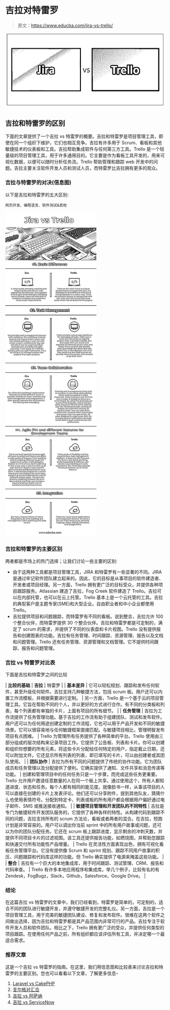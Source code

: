 # 吉拉对特雷罗

> 原文：<https://www.educba.com/jira-vs-trello/>

![Jira vs Trello](img/16fd9ef5740642a18e6fad6d07928de8.png)



## 吉拉和特雷罗的区别

下面的文章提供了一个吉拉 vs 特雷罗的概要。吉拉和特雷罗是项目管理工具，即使在同一个组织下维护，它们也相互竞争。吉拉有许多用于 Scrum、看板和其他敏捷技术的仪表板和工具。吉拉帮助集成软件与任何第三方工具。Trello 是一个轻量级的项目管理工具，用于许多通用目的。它主要是作为看板工具开发的，用来可视化数据，以便可以随时分析任务流。Trello 帮助管理和跟踪 web 开发中的问题。吉拉主要关注软件开发人员和测试人员，而特雷罗比吉拉拥有更多的观众。

### 吉拉与特雷罗的对决(信息图)

以下是吉拉和特雷罗的五大区别:

<small>网页开发、编程语言、软件测试&其他</small>

![Jira vs Trello Infographics](img/f3204cbe20ee3f65db3129b8ed4572f4.png)



### 吉拉和特雷罗的主要区别

两者都是市场上的热门选择；让我们讨论一些主要的区别:

*   由于这两种工具都是项目管理工具，JIRA 和特雷罗有一些显著的不同。JIRA 是通过牢记软件团队建立起来的。因此，它的目标是从事项目的软件建造者、开发者或项目经理。另一方面，Trello 拥有更广泛的目标受众，并提供各种项目跟踪服务。Atlassian 建造了吉拉，Fog Creek 软件建造了 Trello。吉拉可以在内部托管，也可以在云上托管。Trello 基本上是一个云托管的工具。吉拉的典型客户是主题专家(SME)和大型企业。自由职业者和中小企业都使用 Trello。
*   吉拉提供项目和问题跟踪，而特雷罗有不同的看板。说到整合，吉拉允许 100 个整合伙伴，而特雷罗提供 30 个整合伙伴。吉拉和特雷罗都是可定制的，满足了 scrum 的需求，并提供了不同的仪表盘和卡片视图。Trello 没有提供报告和创建图表的功能。吉拉有任务管理、时间跟踪、资源管理、报告以及文档和问题管理。Trello 还有任务管理、资源管理和文档管理。它不提供时间跟踪、报告和问题管理。

### 吉拉 vs 特雷罗对比表

下面是吉拉和特雷罗之间的比较

| **比较的基础** | **吉拉** | 特雷罗 |
| **基本差异** | 它可以轻松规划、跟踪和发布任何软件，甚至升级任何软件。吉拉支持几种敏捷方法，包括 scrum 板。用户还可以内置工作流模板，并根据需要进行定制。 | 另一方面，Trello 是一个基于云的项目管理工具。它旨在帮助不同的个人，并以更好的方式进行合作。有不同的分类板和列表，每个列表都有单独的卡片，上面有项目的所有细节。 |
| **任务管理** | 吉拉为工作流提供了任务管理功能。基于吉拉的工作流有助于组建团队、测试和发布软件。用户还可以为任何用途创建定制的工作流程，它也可以用于产品开发和不同的敏捷场景。它可以很容易地与任何敏捷框架直接匹配。与敏捷项目相比，管理明智发布项目有点困难。 | Trello 为管理所有任务提供了各种简单的平台。Trello 使用由三部分组成的层次结构来记录项目工作。它提供了公告板、列表和卡片。你可以创建和组织你想要的所有元素，将这些卡片分配给任何特定的用户，指定截止日期，还可以附加文件。它还显示所有列表的列表，即已填写的卡片，可以由创建者或其团队使用。 |
| **团队协作** | 吉拉为所有不同的问题提供了传统的协作功能。它为团队成员和任务管理以及分配提供了便利。它确实提供了通知、文件共享和消息传递等功能。 | 创建和管理项目中的任何任务只是一个步骤，而完成这些任务更重要。Trello 允许用户邀请任意数量的人在同一个板上共享。通过使用这个，所有人都知道进度、状态和任务。每个人都有相同的能见度。就像脸书一样，从事该项目的人可以直接在创建的卡片上发表评论。他们还可以分享附件，提到其他队友，猜猜什么也使用表情符号。分配到特定卡、列表或板的所有用户都会根据用户偏好通过电子邮件、SMS 或推送接收通知。 |
| **敏捷项目管理和开发团队的不同特性** | 吉拉是专门为敏捷软件开发团队服务的，它提供了各种各样的特性。从构建代码到跟踪不同的问题，吉拉支持所有的 scrum 方法论，看板或者两者的混合。在吉拉，短跑计划是非常容易的。用户可以调出你当前 sprint 中的所有用户故事或问题，还可以为你的团队分配任务。它还在 scrum 板上跟踪进度，显示剩余的冲刺天数，并提供不同项目卡片的过滤视图。该工具还提供报告功能，如燃烧图，并帮助您跟踪和快速交付所有功能性产品增量。 | Trello 在灵活性方面表现出色，拥有可视化看板任务管理平台。它没有提供像 Scrum 和 sprint 规划、跟踪不同用户故事的积压、问题跟踪和代码库这样的功能。但 Trello 确实提供了电源来掩盖这些功能。 |
| **整合** | 吉拉有一个巨大的本地集成库，用于时间跟踪、测试管理、CRM、报告和代码审查。 | Trello 有许多本地应用程序和集成库。举几个例子，比较有名的有 Zendesk，FogBugz，Slack，Github，Salesforce，Google Drive。 |

### 结论

在这篇吉拉 vs 特雷罗的文章中，我们已经看到，特雷罗是简单的，可定制的，适合不同的团队进行敏捷开发，并遵守敏捷开发的完整礼仪。另一方面，吉拉是一个项目管理工具，用于完美的敏捷团队建设、修复和发布软件。很难在这两个软件之间做出选择，因为吉拉和特雷罗都是其产品范围内非常可行的产品。吉拉专注于软件开发人员和软件团队。相比之下，Trello 拥有更广泛的受众，并提供任何类型的项目跟踪。在使用任何产品之前，所有组织都应该评估所有工具，并决定哪一个最适合需求。

### 推荐文章

这是一个吉拉 vs 特雷罗的指南。在这里，我们用信息图和比较表来讨论吉拉和特雷罗的主要区别。您也可以看看以下文章，了解更多信息–

1.  [Laravel vs CakePHP](https://www.educba.com/laravel-vs-cakephp/)
2.  [支尔格对汇合](https://www.educba.com/jira-vs-confluence/)
3.  [吉拉 vs 阿萨纳](https://www.educba.com/jira-vs-asana/)
4.  [吉拉 vs ServiceNow](https://www.educba.com/jira-vs-servicenow/)





